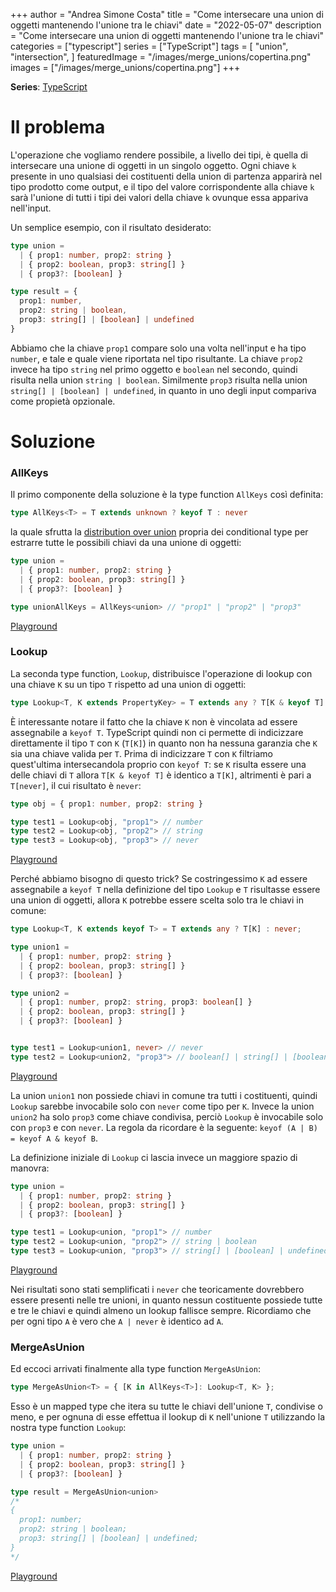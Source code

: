 +++
author = "Andrea Simone Costa"
title = "Come intersecare una union di oggetti mantenendo l'unione tra le chiavi"
date = "2022-05-07"
description = "Come intersecare una union di oggetti mantenendo l'unione tra le chiavi"
categories = ["typescript"]
series = ["TypeScript"]
tags = [
    "union",
    "intersection",
]
featuredImage = "/images/merge_unions/copertina.png"
images = ["/images/merge_unions/copertina.png"]
+++

__Series__: [TypeScript](/it/series/typescript/)

# Il problema

L'operazione che vogliamo rendere possibile, a livello dei tipi, è quella di intersecare una unione di oggetti in un singolo oggetto. Ogni chiave `k` presente in uno qualsiasi dei costituenti della union di partenza apparirà nel tipo prodotto come output, e il tipo del valore corrispondente alla chiave `k` sarà l'unione di tutti i tipi dei valori della chiave `k` ovunque essa appariva nell'input.

Un semplice esempio, con il risultato desiderato:

```ts
type union =
  | { prop1: number, prop2: string }
  | { prop2: boolean, prop3: string[] }
  | { prop3?: [boolean] }

type result = {
  prop1: number,
  prop2: string | boolean,
  prop3: string[] | [boolean] | undefined
}
```

Abbiamo che la chiave `prop1` compare solo una volta nell'input e ha tipo `number`, e tale e quale viene riportata nel tipo risultante. La chiave `prop2` invece ha tipo `string` nel primo oggetto e `boolean` nel secondo, quindi risulta nella union `string | boolean`. Similmente `prop3` risulta nella union `string[] | [boolean] | undefined`, in quanto in uno degli input compariva come propietà opzionale.

# Soluzione

### AllKeys

Il primo componente della soluzione è la type function `AllKeys` così definita:

```ts
type AllKeys<T> = T extends unknown ? keyof T : never
```

la quale sfrutta la [distribution over union](https://www.typescriptlang.org/docs/handbook/2/conditional-types.html#distributive-conditional-types) propria dei conditional type per estrarre tutte le possibili chiavi da una unione di oggetti:

```ts
type union =
  | { prop1: number, prop2: string }
  | { prop2: boolean, prop3: string[] }
  | { prop3?: [boolean] }

type unionAllKeys = AllKeys<union> // "prop1" | "prop2" | "prop3"
```

[Playground](https://www.typescriptlang.org/play?#code/C4TwDgpgBAggNnA0hEBnAPAFQHxQLxSZQQAewEAdgCapQCuFA1hQPYDuFUA-FIyiwDNCUAFxQKEAG4QATgG4AUAtCR6FAJYtOeBVCgAfKAG8oYGSzABGMRToBbAEayANKfNgATGNTAZ6igDmUAC+ugbGbhZeUA4sLHAQAIYUrmYWAMzevv4BANoAuiFhhiZpYOlcYrmx8UkUhaHK4NAMmhTwSCi0BB3IaOitWthAA)

### Lookup

La seconda type function, `Lookup`, distribuisce l'operazione di lookup con una chiave `K` su un tipo `T` rispetto ad una union di oggetti:

```ts
type Lookup<T, K extends PropertyKey> = T extends any ? T[K & keyof T] : never;
```

È interessante notare il fatto che la chiave `K` non è vincolata ad essere assegnabile a `keyof T`. TypeScript quindi non ci permette di indicizzare direttamente il tipo `T` con `K` (`T[K]`) in quanto non ha nessuna garanzia che `K` sia una chiave valida per `T`. Prima di indicizzare `T` con `K` filtriamo quest'ultima intersecandola proprio con `keyof T`: se `K` risulta essere una delle chiavi di `T` allora `T[K & keyof T]` è identico a `T[K]`, altrimenti è pari a `T[never]`, il cui risultato è `never`:

```ts
type obj = { prop1: number, prop2: string }

type test1 = Lookup<obj, "prop1"> // number
type test2 = Lookup<obj, "prop2"> // string
type test3 = Lookup<obj, "prop3"> // never
```

[Playground](https://www.typescriptlang.org/play?ssl=1&ssc=26&pln=1&pc=37#code/C4TwDgpgBAMg9nA1gVzAHgCoBooGkoQAewEAdgCYDOUACgE5yR2i4QgB8UAvFBgcWSpQAhqRBQA-LwDa+AGRREbOADNeAXSgAuKKQgA3CHQDcAKFOhIUOACMAVtygBvKGAZgAjDtLIAtjaMcN0YAJh1KYDoAS1IAcygAX3NLaBIIj0d4JFQ0WzscACJgzwLOAHoy3T8AugtwVIgIkMyEFHQ8wuKQ0qgKqAjouLqrNOAAZhbs9vtO9zGevr1DWvMgA)

Perché abbiamo bisogno di questo trick? Se costringessimo `K` ad essere assegnabile a `keyof T` nella definizione del tipo `Lookup` e `T` risultasse essere una union di oggetti, allora `K` potrebbe essere scelta solo tra le chiavi in comune:

```ts
type Lookup<T, K extends keyof T> = T extends any ? T[K] : never;

type union1 =
  | { prop1: number, prop2: string }
  | { prop2: boolean, prop3: string[] }
  | { prop3?: [boolean] }

type union2 =
  | { prop1: number, prop2: string, prop3: boolean[] }
  | { prop2: boolean, prop3: string[] }
  | { prop3?: [boolean] }


type test1 = Lookup<union1, never> // never
type test2 = Lookup<union2, "prop3"> // boolean[] | string[] | [boolean] | undefined
```

[Playground](https://www.typescriptlang.org/play?ssl=15&ssc=85&pln=1&pc=1#code/C4TwDgpgBAMg9nA1gVzAHgCoBooGkoQAewEAdgCYDOUiEIcAZlBgHxQC8zBxZVUAhqRBQA-MwDauALpQAXFFIQAbhABOAbgBQm0JCjJSASzikAjB01QoAHygBvKGFVwwp+aWQBbAEZqcTlwAmeUpgVUNSAHMoAF9LG3tHZzBgqG8EABsIQX9kgGYQsIjI8Rk4q1sHALA8kXlxdLgswTLtXWgDY1JAiwrE6rcFL19VXKDC8KixmvlG5tJS2PjKpPG0zOzSaYKoUMmS1r6q-LqoBo2WpbbwaBJQ8054JFQ0TpNTHEUVVTYAel+FMo1DoblA7sAeo8ECh0G9ujgAETVPIIv4AuabRa2PbFLFnDGXWwGcgQBgRCDkbRAA)

La union `union1` non possiede chiavi in comune tra tutti i costituenti, quindi `Lookup` sarebbe invocabile solo con `never` come tipo per `K`. Invece la union `union2` ha solo `prop3` come chiave condivisa, perciò `Lookup` è invocabile solo con `prop3` e con `never`. La regola da ricordare è la seguente: `keyof (A | B) = keyof A & keyof B`.

La definizione iniziale di `Lookup` ci lascia invece un maggiore spazio di manovra:

```ts
type union =
  | { prop1: number, prop2: string }
  | { prop2: boolean, prop3: string[] }
  | { prop3?: [boolean] }

type test1 = Lookup<union, "prop1"> // number
type test2 = Lookup<union, "prop2"> // string | boolean
type test3 = Lookup<union, "prop3"> // string[] | [boolean] | undefined
```

[Playground](https://www.typescriptlang.org/play?ssl=11&ssc=72&pln=3&pc=1#code/C4TwDgpgBAMg9nA1gVzAHgCoBooGkoQAewEAdgCYDOUACgE5yR2i4QgB8UAvFBgcWSpQAhqRBQA-LwDa+AGRREbOADNeAXSgAuKKQgA3CHQDcAKFOhIUZKQCWcUt1NQoAHygBvKGAZgAjDqkyAC2AEZGOD6MAEw6lMB0tqQA5lAAvs5unt6+sVChCAA2EKKRvgDMcQlJydKaGS7uXlFg5RI60gVwxaL15hbg0CTxftywCCjoNvakOABELX5znAD0K7oh4XQDVsPA0WPwSKho0w7zLdHLUGtQ8YkpWV09pDtDEPHlhxMnZ7NQCwq11u9xqdSynSKJVImncNnIEBUSQg5HMQA)

Nei risultati sono stati semplificati i `never` che teoricamente dovrebbero essere presenti nelle tre unioni, in quanto nessun costituente possiede tutte e tre le chiavi e quindi almeno un lookup fallisce sempre. Ricordiamo che per ogni tipo `A` è vero che `A | never` è identico ad `A`.

### MergeAsUnion

Ed eccoci arrivati finalmente alla type function `MergeAsUnion`:

```ts
type MergeAsUnion<T> = { [K in AllKeys<T>]: Lookup<T, K> };
```

Esso è un mapped type che itera su tutte le chiavi dell'unione `T`, condivise o meno, e per ognuna di esse effettua il lookup di `K` nell'unione `T` utilizzando la nostra type function `Lookup`:

```ts
type union =
  | { prop1: number, prop2: string }
  | { prop2: boolean, prop3: string[] }
  | { prop3?: [boolean] }

type result = MergeAsUnion<union>
/*
{
  prop1: number;
  prop2: string | boolean;
  prop3: string[] | [boolean] | undefined;
}
*/
```

[Playground](https://www.typescriptlang.org/play?#code/C4TwDgpgBAggNnA0hEBnAPAFQHxQLxSZQQAewEAdgCapQCuFA1hQPYDuFUA-FIyiwDNCUAFxQKEAG4QATgChQkKABkWLRnTBYANFETEylGlAAKMlpBmhkIXASKly1WgEMKIboQDa+gGS9+IUwAXVFxKVkAbgVwaABZWQBzCBhUAFUKAEsWCiw7KABvKB8oTM54JBQMHGCxVXVNHT1cAF9ouRilBmzOPDkoKAAfQqgwczAARjEKOgBbACNZXTGLACYxVGAZMsSoFv6hkZWwdah5tTgIN2XxgGYNrZ2vUP2B4aLj264xL3OWS7cLw6imgMggqDocGA+CgCRkyVSGR66G6OWwcgA9AAqOQFA7HKbiOaLGTRAbHU6bbYUXbDP4Aihk0Z3B7UxLPQ6-C5XCihYYMKgQARlCBUaL7LEYjpAA)
